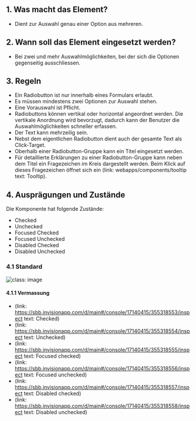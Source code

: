 ## 1. Was macht das Element? 
* Dient zur Auswahl genau einer Option aus mehreren.

## 2. Wann soll das Element eingesetzt werden?
* Bei zwei und mehr Auswahlmöglichkeiten, bei der sich die Optionen gegenseitig ausschliessen.

## 3. Regeln
* Ein Radiobutton ist nur innerhalb eines Formulars erlaubt.
* Es müssen mindestens zwei Optionen zur Auswahl stehen.
* Eine Vorauswahl ist Pflicht.
* Radiobuttons können vertikal oder horizontal angeordnet werden. Die vertikale Anordnung wird bevorzugt, dadurch kann der Benutzer die Auswahlmöglichkeiten schneller erfassen.
* Der Text kann mehrzeilig sein.
* Nebst dem eigentlichen Radiobutton dient auch der gesamte Text als Click-Target.
* Oberhalb einer Radiobutton-Gruppe kann ein Titel eingesetzt werden.
* Für detaillierte Erklärungen zu einer Radiobutton-Gruppe kann neben dem Titel ein Fragezeichen im Kreis dargestellt werden. Beim Klick auf dieses Fragezeichen öffnet sich ein (link: webapps/components/tooltip text: Tooltip).

## 4. Ausprägungen und Zustände
Die Komponente hat folgende Zustände:
* Checked
* Unchecked
* Focused Checked
* Focused Unchecked
* Disabled Checked
* Disabled Unchecked

### 4.1 Standard
![](https://raw.githubusercontent.com/sbb-design-systems/sbb-design-system/master/webapp/components/radiobutton/images/radiobutton_default.png 'class: image')


#### 4.1.1 Vermassung
* (link: https://sbb.invisionapp.com/d/main#/console/17140415/355318553/inspect text: Checked)
* (link: https://sbb.invisionapp.com/d/main#/console/17140415/355318554/inspect text: Unchecked)
* (link: https://sbb.invisionapp.com/d/main#/console/17140415/355318555/inspect text: Focused checked)
* (link: https://sbb.invisionapp.com/d/main#/console/17140415/355318556/inspect text: Focused unchecked)
* (link: https://sbb.invisionapp.com/d/main#/console/17140415/355318557/inspect text: Disabled checked)
* (link: https://sbb.invisionapp.com/d/main#/console/17140415/355318558/inspect text: Disabled unchecked)